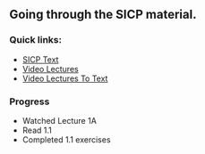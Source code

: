 ## Going through the SICP material.

### Quick links:
- [SICP Text](http://sarabander.github.io/sicp/)
- [Video Lectures](https://www.youtube.com/playlist?list=PLB63C06FAF154F047)
- [Video Lectures To Text](http://community.schemewiki.org/?sicp-text-to-video-map)

### Progress
- Watched Lecture 1A
- Read 1.1
- Completed 1.1 exercises
